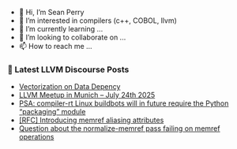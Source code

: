 - 👋 Hi, I’m Sean Perry
- 👀 I’m interested in compilers (c++, COBOL, llvm)
- 🌱 I’m currently learning ...
- 💞️ I’m looking to collaborate on ...
- 📫 How to reach me ...

<!---
s66perry/s66perry is a ✨ special ✨ repository because its `README.md` (this file) appears on your GitHub profile.
You can click the Preview link to take a look at your changes.
--->
### 📕 Latest LLVM Discourse Posts

<!-- DISCOURSE-LLVM:START -->
- [Vectorization on Data Depency](https://discourse.llvm.org/t/vectorization-on-data-depency/88099#post_3)
- [LLVM Meetup in Munich – July 24th 2025](https://discourse.llvm.org/t/llvm-meetup-in-munich-july-24th-2025/87179#post_2)
- [PSA: compiler-rt Linux buildbots will in future require the Python “packaging” module](https://discourse.llvm.org/t/psa-compiler-rt-linux-buildbots-will-in-future-require-the-python-packaging-module/88100#post_1)
- [[RFC] Introducing memref aliasing attributes](https://discourse.llvm.org/t/rfc-introducing-memref-aliasing-attributes/88049#post_13)
- [Question about the normalize-memref pass failing on memref operations](https://discourse.llvm.org/t/question-about-the-normalize-memref-pass-failing-on-memref-operations/88089#post_4)
<!-- DISCOURSE-LLVM:END -->
